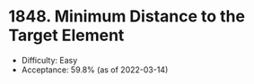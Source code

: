 # 1848. Minimum Distance to the Target Element
- Difficulty: Easy
- Acceptance: 59.8% (as of 2022-03-14)
